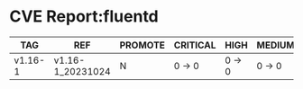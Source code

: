 # CVE Report:fluentd
|   TAG   |       REF        | PROMOTE | CRITICAL |  HIGH  | MEDIUM |  LOW   | UNKNOWN |
|---------|------------------|---------|----------|--------|--------|--------|---------|
| v1.16-1 | v1.16-1_20231024 | N       | 0 -> 0   | 0 -> 0 | 0 -> 0 | 0 -> 0 | 0 -> 0  |
